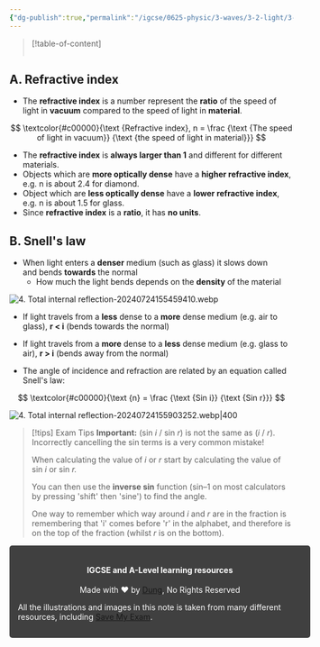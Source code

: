 ```yaml
---
{"dg-publish":true,"permalink":"/igcse/0625-physic/3-waves/3-2-light/3-snell-s-law/","tags":["IGCSE","0625-Physics"],"noteIcon":""}
---
```



> [!table-of-content]
> ```table-of-contents
> ```

## A. Refractive index
- The **refractive index** is a number represent the **ratio** of the speed of light in **vacuum** compared to the speed of light in **material**.

$$
\textcolor{#c00000}{\text {Refractive index}, n = \frac {\text {The speed of light in vacuum}} {\text {the speed of light in material}}}
$$
- The **refractive index** is **always larger than 1** and different for different materials.
- Objects which are **more optically dense** have a **higher refractive index**, e.g. n is about 2.4 for diamond.
- Object which are **less optically dense** have a **lower refractive index**, e.g. n is about 1.5 for glass.
- Since **refractive index** is a **ratio**, it has **no units**.

## B. Snell's law
- When light enters a **denser** medium (such as glass) it slows down and bends **towards** the normal
    - How much the light bends depends on the **density** of the material

![4. Total internal reflection-20240724155459410.webp](/img/user/IGCSE/0625%20-%20Physic/3.%20Waves/3.2.%20Light/Resources/4.%20Total%20internal%20reflection-20240724155459410.webp)

- If light travels from a **less** dense to a **more** dense medium (e.g. air to glass), **r < i** (bends towards the normal)
- If light travels from a **more** dense to a **less** dense medium (e.g. glass to air), **r > i** (bends away from the normal)

- The angle of incidence and refraction are related by an equation called Snell's law: 

$$
\textcolor{#c00000}{\text {n} = \frac {\text {Sin i}} {\text {Sin r}}}
$$

![4. Total internal reflection-20240724155903252.webp|400](/img/user/IGCSE/0625%20-%20Physic/3.%20Waves/3.2.%20Light/Resources/4.%20Total%20internal%20reflection-20240724155903252.webp)


> [!tips] Exam Tips
> **Important:** (sin _i_ / sin _r_) is not the same as (_i_ / _r_). Incorrectly cancelling the sin terms is a very common mistake!
> 
> When calculating the value of _i_ or _r_ start by calculating the value of sin _i_ or sin _r._
> 
> You can then use the **inverse sin** function (sin–1 on most calculators by pressing 'shift' then 'sine') to find the angle.
> 
> One way to remember which way around _i_ and _r_ are in the fraction is remembering that 'i' comes before 'r' in the alphabet, and therefore is on the top of the fraction (whilst _r_ is on the bottom).


<div class="transclusion internal-embed is-loaded"><div class="markdown-embed">





<div style="background-color: #404040; padding:15px; border-radius: 5px; color: #fff; width: 100%">
<h4 style="text-align: center">IGCSE and A-Level learning resources</h4>
<p style="text-align: center">Made with ♥ by <a href="https://www.facebook.com/luong.tuandung.3/" target="_blank">Dung</a>, No Rights Reserved</p>
<p>All the illustrations and images in this note is taken from many different resources, including <a href="https://www.savemyexams.com/" target="_blank">Save My Exam</a>.</p>
</div>


</div></div>
